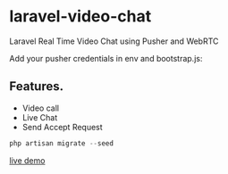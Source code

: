 # laravel-video-chat
Laravel Real Time Video Chat using Pusher and WebRTC

Add your pusher credentials in env and bootstrap.js:

## Features.
- Video call
- Live Chat
- Send Accept Request

```php
php artisan migrate --seed
```

[live demo](https://github.com/PHPJunior/laravel-video-chat)
